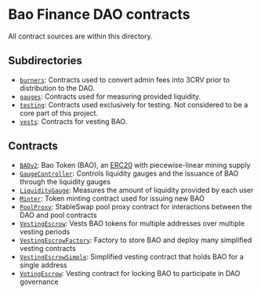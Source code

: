 # Bao Finance DAO contracts

All contract sources are within this directory.

## Subdirectories

* [`burners`](burners): Contracts used to convert admin fees into 3CRV prior to distribution to the DAO.
* [`gauges`](gauges): Contracts used for measuring provided liquidity.
* [`testing`](testing): Contracts used exclusively for testing. Not considered to be a core part of this project.
* [`vests`](vests): Contracts for vesting BAO.

## Contracts

* [`BAOv2`](BAOv2.sol): Bao Token (BAO), an [ERC20](https://eips.ethereum.org/EIPS/eip-20) with piecewise-linear mining supply
* [`GaugeController`](GaugeController.vy): Controls liquidity gauges and the issuance of BAO through the liquidity gauges
* [`LiquidityGauge`](LiquidityGauge.vy): Measures the amount of liquidity provided by each user
* [`Minter`](Minter.vy): Token minting contract used for issuing new BAO
* [`PoolProxy`](PoolProxy.vy): StableSwap pool proxy contract for interactions between the DAO and pool contracts
* [`VestingEscrow`](VestingEscrow.vy): Vests BAO tokens for multiple addresses over multiple vesting periods
* [`VestingEscrowFactory`](VestingEscrowFactory.vy): Factory to store BAO and deploy many simplified vesting contracts
* [`VestingEscrowSimple`](VestingEscrowSimple.vy): Simplified vesting contract that holds BAO for a single address
* [`VotingEscrow`](VotingEscrow.vy): Vesting contract for locking BAO to participate in DAO governance
